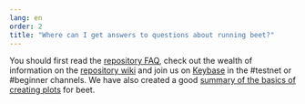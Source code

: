 ```yaml
---
lang: en
order: 2
title: "Where can I get answers to questions about running beet?"
---
```


You should first read the [repository FAQ](https://github.com/beet-Network/beet-blockchain/wiki/FAQ), check out the wealth of information on the [repository wiki](https://github.com/beet-Network/beet-blockchain/wiki/) and  join us on [Keybase](https://keybase.io/team/beet_network.public) in the #testnet or #beginner channels. We have also created a good [summary of the basics of creating plots](https://www.beet.net/2021/02/22/plotting-basics.html) for beet.
